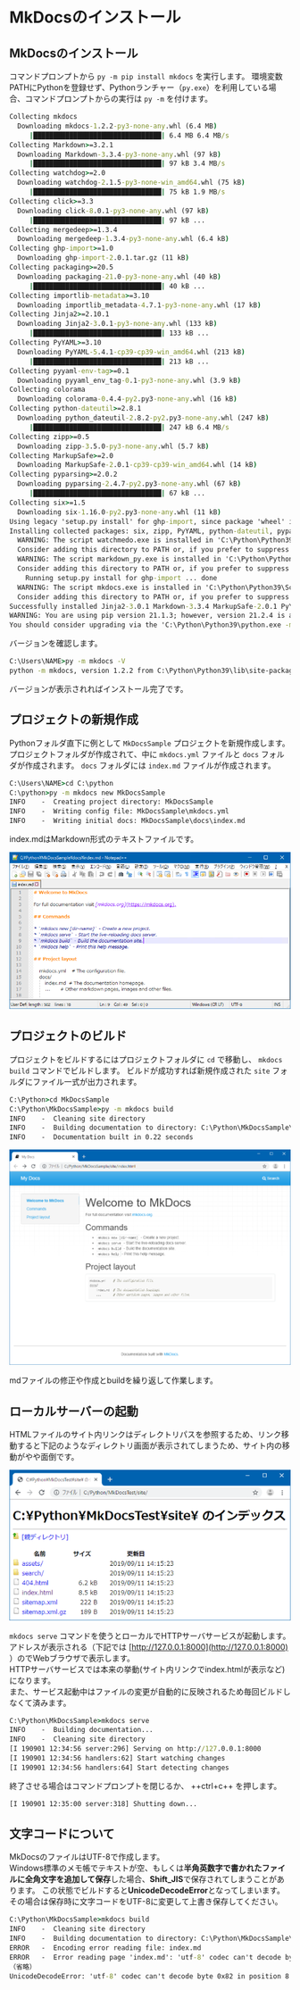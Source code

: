 # MkDocsのインストール

## MkDocsのインストール

コマンドプロンプトから `py -m pip install mkdocs` を実行します。
環境変数PATHにPythonを登録せず、Pythonランチャー（`py.exe`）を利用している場合、コマンドプロンプトからの実行は `py -m` を付けます。

``` bat
Collecting mkdocs
  Downloading mkdocs-1.2.2-py3-none-any.whl (6.4 MB)
     |████████████████████████████████| 6.4 MB 6.4 MB/s
Collecting Markdown>=3.2.1
  Downloading Markdown-3.3.4-py3-none-any.whl (97 kB)
     |████████████████████████████████| 97 kB 3.4 MB/s
Collecting watchdog>=2.0
  Downloading watchdog-2.1.5-py3-none-win_amd64.whl (75 kB)
     |████████████████████████████████| 75 kB 1.9 MB/s
Collecting click>=3.3
  Downloading click-8.0.1-py3-none-any.whl (97 kB)
     |████████████████████████████████| 97 kB ...
Collecting mergedeep>=1.3.4
  Downloading mergedeep-1.3.4-py3-none-any.whl (6.4 kB)
Collecting ghp-import>=1.0
  Downloading ghp-import-2.0.1.tar.gz (11 kB)
Collecting packaging>=20.5
  Downloading packaging-21.0-py3-none-any.whl (40 kB)
     |████████████████████████████████| 40 kB ...
Collecting importlib-metadata>=3.10
  Downloading importlib_metadata-4.7.1-py3-none-any.whl (17 kB)
Collecting Jinja2>=2.10.1
  Downloading Jinja2-3.0.1-py3-none-any.whl (133 kB)
     |████████████████████████████████| 133 kB ...
Collecting PyYAML>=3.10
  Downloading PyYAML-5.4.1-cp39-cp39-win_amd64.whl (213 kB)
     |████████████████████████████████| 213 kB ...
Collecting pyyaml-env-tag>=0.1
  Downloading pyyaml_env_tag-0.1-py3-none-any.whl (3.9 kB)
Collecting colorama
  Downloading colorama-0.4.4-py2.py3-none-any.whl (16 kB)
Collecting python-dateutil>=2.8.1
  Downloading python_dateutil-2.8.2-py2.py3-none-any.whl (247 kB)
     |████████████████████████████████| 247 kB 6.4 MB/s
Collecting zipp>=0.5
  Downloading zipp-3.5.0-py3-none-any.whl (5.7 kB)
Collecting MarkupSafe>=2.0
  Downloading MarkupSafe-2.0.1-cp39-cp39-win_amd64.whl (14 kB)
Collecting pyparsing>=2.0.2
  Downloading pyparsing-2.4.7-py2.py3-none-any.whl (67 kB)
     |████████████████████████████████| 67 kB ...
Collecting six>=1.5
  Downloading six-1.16.0-py2.py3-none-any.whl (11 kB)
Using legacy 'setup.py install' for ghp-import, since package 'wheel' is not installed.
Installing collected packages: six, zipp, PyYAML, python-dateutil, pyparsing, MarkupSafe, colorama, watchdog, pyyaml-env-tag, packaging, mergedeep, Markdown, Jinja2, importlib-metadata, ghp-import, click, mkdocs
  WARNING: The script watchmedo.exe is installed in 'C:\Python\Python39\Scripts' which is not on PATH.
  Consider adding this directory to PATH or, if you prefer to suppress this warning, use --no-warn-script-location.
  WARNING: The script markdown_py.exe is installed in 'C:\Python\Python39\Scripts' which is not on PATH.
  Consider adding this directory to PATH or, if you prefer to suppress this warning, use --no-warn-script-location.
    Running setup.py install for ghp-import ... done
  WARNING: The script mkdocs.exe is installed in 'C:\Python\Python39\Scripts' which is not on PATH.
  Consider adding this directory to PATH or, if you prefer to suppress this warning, use --no-warn-script-location.
Successfully installed Jinja2-3.0.1 Markdown-3.3.4 MarkupSafe-2.0.1 PyYAML-5.4.1 click-8.0.1 colorama-0.4.4 ghp-import-2.0.1 importlib-metadata-4.7.1 mergedeep-1.3.4 mkdocs-1.2.2 packaging-21.0 pyparsing-2.4.7 python-dateutil-2.8.2 pyyaml-env-tag-0.1 six-1.16.0 watchdog-2.1.5 zipp-3.5.0
WARNING: You are using pip version 21.1.3; however, version 21.2.4 is available.
You should consider upgrading via the 'C:\Python\Python39\python.exe -m pip install --upgrade pip' command.
```

バージョンを確認します。

``` bat
C:\Users\NAME>py -m mkdocs -V
python -m mkdocs, version 1.2.2 from C:\Python\Python39\lib\site-packages\mkdocs (Python 3.9)
```

バージョンが表示されればインストール完了です。

## プロジェクトの新規作成

Pythonフォルダ直下に例として `MkDocsSample` プロジェクトを新規作成します。
プロジェクトフォルダが作成されて、中に `mkdocs.yml` ファイルと `docs` フォルダが作成されます。
`docs` フォルダには `index.md` ファイルが作成されます。

``` bat
C:\Users\NAME>cd C:\python
C:\python>py -m mkdocs new MkDocsSample
INFO    -  Creating project directory: MkDocsSample
INFO    -  Writing config file: MkDocsSample\mkdocs.yml
INFO    -  Writing initial docs: MkDocsSample\docs\index.md
```

index.mdはMarkdown形式のテキストファイルです。

![MkDocs index.md](img/mkdocs01.png "MkDocs index.md")

## プロジェクトのビルド

プロジェクトをビルドするにはプロジェクトフォルダに `cd` で移動し、 `mkdocs build` コマンドでビルドします。
ビルドが成功すれば新規作成された `site` フォルダにファイル一式が出力されます。

``` bat
C:\Python>cd MkDocsSample
C:\Python\MkDocsSample>py -m mkdocs build
INFO    -  Cleaning site directory
INFO    -  Building documentation to directory: C:\Python\MkDocsSample\site
INFO    -  Documentation built in 0.22 seconds
```

![MkDocs index.html ブラウザ表示](img/mkdocs02.png "MkDocs indexl.html ブラウザ表示")

mdファイルの修正や作成とbuildを繰り返して作業します。

## ローカルサーバーの起動

HTMLファイルのサイト内リンクはディレクトリパスを参照するため、リンク移動すると下記のようなディレクトリ画面が表示されてしまうため、サイト内の移動がやや面倒です。

![MkDocs ディレクトリ表示](img/mkdocs03s.png "MkDocs ディレクトリ表示")

`mkdocs serve` コマンドを使うとローカルでHTTPサーバサービスが起動します。
アドレスが表示される（下記では [http://127.0.0.1:8000](http://127.0.0.1:8000) ）のでWebブラウザで表示します。  
HTTPサーバサービスでは本来の挙動(サイト内リンクでindex.htmlが表示など)になります。  
また、サービス起動中はファイルの変更が自動的に反映されるため毎回ビルドしなくて済みます。

``` bat
C:\Python\MkDocsSample>mkdocs serve
INFO    -  Building documentation...
INFO    -  Cleaning site directory
[I 190901 12:34:56 server:296] Serving on http://127.0.0.1:8000
[I 190901 12:34:56 handlers:62] Start watching changes
[I 190901 12:34:56 handlers:64] Start detecting changes
```

終了させる場合はコマンドプロンプトを閉じるか、 ++ctrl+c++ を押します。

``` bat
[I 190901 12:35:00 server:318] Shutting down...
```

## 文字コードについて

MkDocsのファイルはUTF-8で作成します。  
Windows標準のメモ帳でテキストが空、もしくは**半角英数字で書かれたファイルに全角文字を追加して保存**した場合、**Shift_JIS**で保存されてしまうことがあります。
この状態でビルドすると**UnicodeDecodeError**となってしまいます。
その場合は保存時に文字コードをUTF-8に変更して上書き保存してください。

``` bat
C:\Python\MkDocsSample>mkdocs build
INFO    -  Cleaning site directory
INFO    -  Building documentation to directory: C:\Python\MkDocsSample\site
ERROR   -  Encoding error reading file: index.md
ERROR   -  Error reading page 'index.md': 'utf-8' codec can't decode byte 0x82 in position 8: invalid start byte
（省略）
UnicodeDecodeError: 'utf-8' codec can't decode byte 0x82 in position 8: invalid start byte
```
